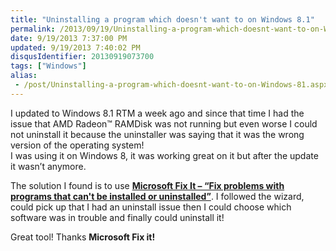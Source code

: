 ```yaml
---
title: "Uninstalling a program which doesn't want to on Windows 8.1"
permalink: /2013/09/19/Uninstalling-a-program-which-doesnt-want-to-on-Windows-81/
date: 9/19/2013 7:37:00 PM
updated: 9/19/2013 7:40:02 PM
disqusIdentifier: 20130919073700
tags: ["Windows"]
alias:
 - /post/Uninstalling-a-program-which-doesnt-want-to-on-Windows-81.aspx/index.html
---
```

I updated to Windows 8.1 RTM a week ago and since that time I had the issue that AMD Radeon™ RAMDisk was not running but even worse I could not uninstall it because the uninstaller was saying that it was the wrong version of the operating system!   
I was using it on Windows 8, it was working great on it but after the update it wasn’t anymore.

<!-- more -->
The solution I found is to use [**Microsoft Fix It – “Fix problems with programs that can't be installed or uninstalled”**](http://support.microsoft.com/mats/program_install_and_uninstall/). I followed the wizard, could pick up that I had an uninstall issue then I could choose which software was in trouble and finally could uninstall it!

Great tool! Thanks **Microsoft Fix it!**
